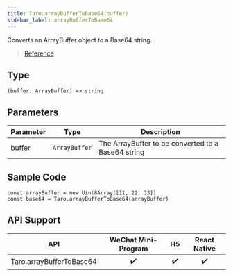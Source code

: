 ```yaml
---
title: Taro.arrayBufferToBase64(buffer)
sidebar_label: arrayBufferToBase64
---
```


Converts an ArrayBuffer object to a Base64 string.

> [Reference](https://developers.weixin.qq.com/miniprogram/en/dev/api/base/wx.arrayBufferToBase64.html)

## Type

```tsx
(buffer: ArrayBuffer) => string
```

## Parameters

<table>
  <thead>
    <tr>
      <th>Parameter</th>
      <th>Type</th>
      <th>Description</th>
    </tr>
  </thead>
  <tbody>
    <tr>
      <td>buffer</td>
      <td><code>ArrayBuffer</code></td>
      <td>The ArrayBuffer to be converted to a Base64 string</td>
    </tr>
  </tbody>
</table>

## Sample Code

```tsx
const arrayBuffer = new Uint8Array([11, 22, 33])
const base64 = Taro.arrayBufferToBase64(arrayBuffer)
```

## API Support

| API | WeChat Mini-Program | H5 | React Native |
| :---: | :---: | :---: | :---: |
| Taro.arrayBufferToBase64 | ✔️ | ✔️ | ✔️ |

